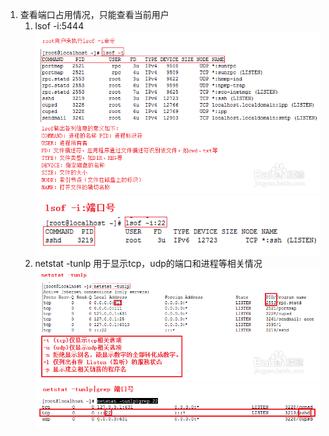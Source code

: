 1. 查看端口占用情况，只能查看当前用户
   1. lsof -i:5444
      ![](/assets/lsof.png)
      ![](/assets/lsof2.png)
   2. netstat -tunlp 用于显示tcp，udp的端口和进程等相关情况
      ![](/assets/netstat.png)![](/assets/netstat2.png)



